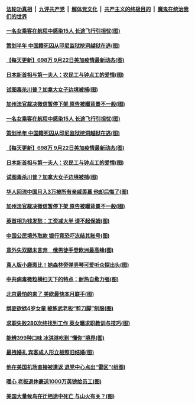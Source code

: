 

####  [法轮功真相](../../../../basic/blob/master/README.md?t=09230602) &nbsp;|&nbsp; [九评共产党](../../../../9ping.md/blob/master/README.md?t=09230602) &nbsp;|&nbsp; [解体党文化](../../../../jtdwh.md/blob/master/README.md?t=09230602)  &nbsp;|&nbsp; [共产主义的终极目的](../../../../gczydzjmd.md/blob/master/README.md?t=09230602) &nbsp;|&nbsp; [魔鬼在统治我们的世界](../../../../mgztzwmdsj.md/blob/master/README.md?t=09230602) 

#### [一名女乘客在航程中感染15人 长途飞行引担忧(图)](../pages/p3/946922.md?t=09230602) 

#### [策划半年 中国籍死囚从印尼监狱挖洞越狱在逃(图)](../pages/p3/946918.md?t=09230602) 

#### [【每天更新】698万 9月22日美加疫情最新动态(图)](../pages/p3/944892.md?t=09230602) 

#### [日本新首相与第一夫人：农民工与钟点工的爱情(图)](../pages/p3/946838.md?t=09230602) 

#### [试图毒杀川普？加拿大女子边境被捕(图)](../pages/p3/946836.md?t=09230602) 

#### [加州法官裁决微信暂停下架 原告被曝背景不一般(图)](../pages/p3/946815.md?t=09230602) 

#### [一名女乘客在航程中感染15人 长途飞行引担忧(图)](../pages/p3/946922.md?t=09230602) 

#### [策划半年 中国籍死囚从印尼监狱挖洞越狱在逃(图)](../pages/p3/946918.md?t=09230602) 

#### [【每天更新】698万 9月22日美加疫情最新动态(图)](../pages/p3/944892.md?t=09230602) 

#### [日本新首相与第一夫人：农民工与钟点工的爱情(图)](../pages/p3/946838.md?t=09230602) 

#### [试图毒杀川普？加拿大女子边境被捕(图)](../pages/p3/946836.md?t=09230602) 

#### [华人回流中国月入3万被所有亲戚羡慕 他却后悔了(图)](../pages/p3/946831.md?t=09230602) 

#### [加州法官裁决微信暂停下架 原告被曝背景不一般(图)](../pages/p3/946815.md?t=09230602) 

#### [英首相为钱发愁：工资减大半 请不起保姆(图)](../pages/p3/946810.md?t=09230602) 

#### [中国公民境外取款 银行竟恐吓冻结其账号(图)](../pages/p3/946781.md?t=09230602) 

#### [意外失双腿未言弃　俄男徒手登欧洲最高峰(图)](../pages/p3/946782.md?t=09230602) 

#### [真人版小鹿斑比！她森林旁弹竖琴可爱听众探出头(图)](../pages/p3/946780.md?t=09230602) 

#### [中共病毒微粒横扫天下的特点：耐热自愈力强(图)](../pages/p3/946747.md?t=09230602) 

#### [北京最怕的来了 美欧最快本月联手(图)](../pages/p3/946701.md?t=09230602) 

#### [绑匪欲掳4岁女童 被练武老板“剪刀脚”制服(图)](../pages/p3/946703.md?t=09230602) 

#### [求职失败280次终找到工作 英女曝求职教训与技巧(图)](../pages/p3/946700.md?t=09230602) 

#### [能辨399种口味 冰淇淋吃到“懂你”境界(图)](../pages/p3/946403.md?t=09230602) 

#### [最拽婚礼 宾客成人形立板照旧结婚(图)](../pages/p3/946394.md?t=09230602) 

#### [他在美国机场直接被遣返 退党中心点出“雷区”(组图)](../pages/p3/946685.md?t=09230602) 

#### [暖心 老板退休豪送1000万英镑给员工(图)](../pages/p3/946688.md?t=09230602) 

#### [美国大量候鸟在迁栖途中死亡 与山火有关？(图)](../pages/p3/946689.md?t=09230602) 

